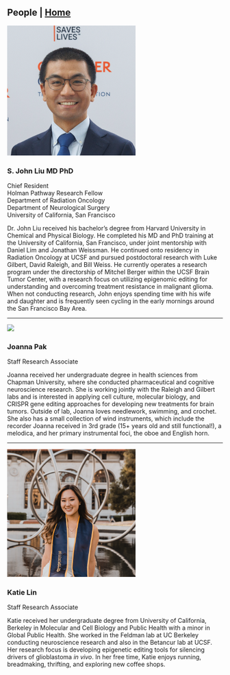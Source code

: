 ## People | [Home](index.md)

<img src="ASCO_22_liu.png" width="300">

### S. John Liu MD PhD

Chief Resident <br>
Holman Pathway Research Fellow <br>
Department of Radiation Oncology <br>
Department of Neurological Surgery <br>
University of California, San Francisco <br>

Dr. John Liu received his bachelor’s degree from Harvard University in Chemical and Physical Biology. He completed his MD and PhD training at the University of California, San Francisco, under joint mentorship with Daniel Lim and Jonathan Weissman. He continued onto residency in Radiation Oncology at UCSF and pursued postdoctoral research with Luke Gilbert, David Raleigh, and Bill Weiss. He currently operates a research program under the directorship of Mitchel Berger within the UCSF Brain Tumor Center, with a research focus on utilizing epigenomic editing for understanding and overcoming treatment resistance in malignant glioma. When not conducting research, John enjoys spending time with his wife and daughter and is frequently seen cycling in the early mornings around the San Francisco Bay Area.

---

<img src="joanna_pak.jpeg" width="300">

### Joanna Pak

Staff Research Associate

Joanna received her undergraduate degree in health sciences from Chapman University, where she conducted pharmaceutical and cognitive neuroscience research. She is working jointly with the Raleigh and Gilbert labs and is interested in applying cell culture, molecular biology, and CRISPR gene editing approaches for developing new treatments for brain tumors. Outside of lab, Joanna loves needlework, swimming, and crochet. She also has a small collection of wind instruments, which include the recorder Joanna received in 3rd grade (15+ years old and still functional!), a melodica, and her primary instrumental foci, the oboe and English horn. 

---

<img src="katie_lin.png" width="300">

### Katie Lin

Staff Research Associate

Katie received her undergraduate degree from University of California, Berkeley in Molecular and Cell Biology and Public Health with a minor in Global Public Health. She worked in the Feldman lab at UC Berkeley conducting neuroscience research and also in the Betancur lab at UCSF. Her research focus is developing epigenetic editing tools for silencing drivers of glioblastoma _in vivo_. In her free time, Katie enjoys running, breadmaking, thrifting, and exploring new coffee shops. 



